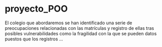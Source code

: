 # proyecto_POO
El colegio que abordaremos se han identificado una serie de preocupaciones relacionadas con las matrículas y registro de ellas tras posibles vulnerabilidades como la fragilidad con la que se pueden datos puestos que los registros ...
